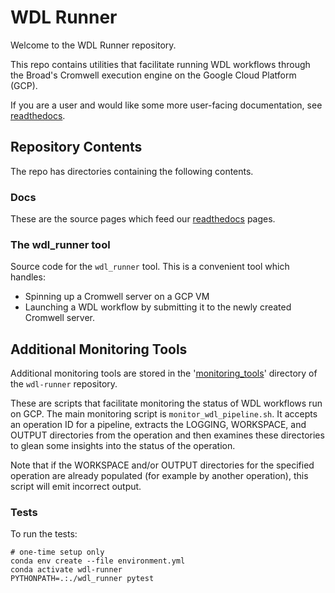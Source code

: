 # WDL Runner

Welcome to the WDL Runner repository.

This repo contains utilities that facilitate running WDL workflows through the Broad's Cromwell execution engine on the Google Cloud Platform (GCP).

If you are a user and would like some more user-facing documentation, see [readthedocs](https://wdl-runner.readthedocs.io/en/latest/).

## Repository Contents

The repo has directories containing the following contents.

### Docs

These are the source pages which feed our [readthedocs](https://wdl-runner.readthedocs.io/en/latest/) pages.

### The wdl_runner tool

Source code for the `wdl_runner` tool. This is a convenient tool which handles:
 
 * Spinning up a Cromwell server on a GCP VM 
 * Launching a WDL workflow by submitting it to the newly created Cromwell server. 

## Additional Monitoring Tools

Additional monitoring tools are stored in the '[monitoring_tools](https://github.com/broadinstitute/wdl-runner/tree/master/monitoring_tools)' directory of the
`wdl-runner` repository.

These are scripts that facilitate monitoring the status of WDL workflows run on GCP. 
The main monitoring script is `monitor_wdl_pipeline.sh`. 
It accepts an operation ID for a pipeline, extracts the LOGGING, WORKSPACE, and OUTPUT directories from the operation 
and then examines these directories to glean some insights into the status of the operation.

Note that if the WORKSPACE and/or OUTPUT directories for the specified operation are already populated (for example by another operation), this script will emit incorrect output.

### Tests

To run the tests:
```shell
# one-time setup only
conda env create --file environment.yml
conda activate wdl-runner
PYTHONPATH=.:./wdl_runner pytest
```